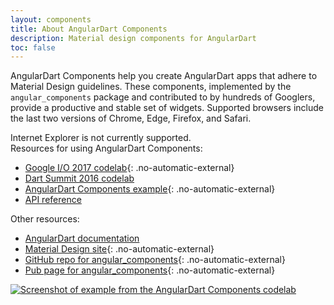 ```yaml
---
layout: components
title: About AngularDart Components
description: Material design components for AngularDart
toc: false
---
```


AngularDart Components help you create AngularDart apps that
adhere to Material Design guidelines.
These components, implemented by the `angular_components` package and
contributed to by hundreds of Googlers,
provide a productive and stable set of widgets.
Supported browsers include the last two versions of
Chrome, Edge, Firefox, and Safari.

<aside class="alert-info alert">
Internet Explorer is not currently supported.
</aside>

<div class="row">
<div class="col-md-6" markdown="1">
Resources for using AngularDart Components:

* [Google I/O 2017 codelab](https://codelabs.developers.google.com/codelabs/your-first-angulardart-web-app/){: .no-automatic-external}
* [Dart Summit 2016 codelab](/codelabs/angular_components)
* [AngularDart Components example](https://dart-lang.github.io/angular_components_example/){: .no-automatic-external}
* [API reference](/api/#!?package=angular_components)
</div>
<div class="col-md-6" markdown="1">
Other resources:

* [AngularDart documentation](/angular)
* [Material Design site](https://www.material.io){: .no-automatic-external}
* [GitHub repo for angular_components](https://github.com/dart-lang/angular_components){: .no-automatic-external}
* [Pub page for angular_components](https://pub.dartlang.org/packages/angular_components){: .no-automatic-external}
</div>
</div>

<div>
<a href="/codelabs/angular_components">
<img src="/codelabs/angular_components/images/app-final.png"
  class="centered"
  alt="Screenshot of example from the AngularDart Components codelab">
</a>
</div>
